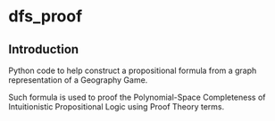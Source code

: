 # dfs_proof

## Introduction

Python code to help construct a propositional formula from a graph representation of a Geography Game.

Such formula is used to proof the Polynomial-Space Completeness of Intuitionistic Propositional Logic using Proof Theory terms.

